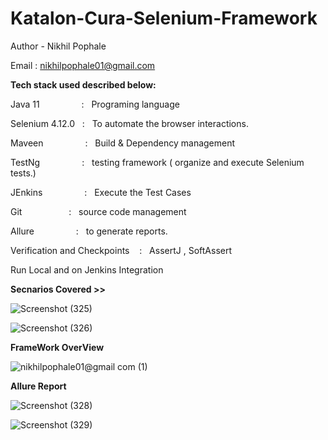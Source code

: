 # Katalon-Cura-Selenium-Framework

Author - Nikhil Pophale

Email : nikhilpophale01@gmail.com

**Tech stack used described below:**

Java 11  &nbsp;&nbsp;&nbsp;&nbsp;&nbsp;&nbsp;&nbsp;&nbsp;&nbsp;&nbsp;&nbsp;&nbsp;&nbsp;&nbsp;&nbsp;&nbsp;:    &nbsp;&nbsp;Programing language <br />

Selenium 4.12.0  &nbsp;&nbsp;:    &nbsp;&nbsp;To automate the browser interactions.<br />

Maveen &nbsp;&nbsp;&nbsp;&nbsp;&nbsp;&nbsp;&nbsp;&nbsp;&nbsp;&nbsp;&nbsp;&nbsp;&nbsp;&nbsp;&nbsp;&nbsp;:    &nbsp;&nbsp;Build & Dependency management<br />

TestNg  &nbsp;&nbsp;&nbsp;&nbsp;&nbsp;&nbsp;&nbsp;&nbsp;&nbsp;&nbsp;&nbsp;&nbsp;&nbsp;&nbsp;&nbsp;&nbsp;:    &nbsp;&nbsp;testing framework ( organize and execute Selenium tests.)<br />

JEnkins  &nbsp;&nbsp;&nbsp;&nbsp;&nbsp;&nbsp;&nbsp;&nbsp;&nbsp;&nbsp;&nbsp;&nbsp;&nbsp;&nbsp;&nbsp;&nbsp;:    &nbsp;&nbsp;Execute the Test Cases<br />

Git      &nbsp;&nbsp;&nbsp;&nbsp;&nbsp;&nbsp;&nbsp;&nbsp;&nbsp;&nbsp;&nbsp;&nbsp;&nbsp;&nbsp;&nbsp;&nbsp;&nbsp;&nbsp;:    &nbsp;&nbsp;source code management<br />

Allure   &nbsp;&nbsp;&nbsp;&nbsp;&nbsp;&nbsp;&nbsp;&nbsp;&nbsp;&nbsp;&nbsp;&nbsp;&nbsp;&nbsp;&nbsp;&nbsp;:    &nbsp;&nbsp;to generate reports.<br />

Verification and Checkpoints &nbsp;&nbsp; :&nbsp;&nbsp; AssertJ , SoftAssert 

Run Local and on Jenkins Integration

**Secnarios Covered >>**

![Screenshot (325)](https://github.com/Nikhil-Pophale/Katalon-Cura-Selenium-Framework/assets/141396302/8033d952-ec72-4177-a177-f759ce96c887)  <br />

![Screenshot (326)](https://github.com/Nikhil-Pophale/Katalon-Cura-Selenium-Framework/assets/141396302/49f4571a-c375-45d2-8248-3819af1ff1a4)

**FrameWork OverView**

![nikhilpophale01@gmail com (1)](https://github.com/Nikhil-Pophale/Katalon-Cura-Selenium-Framework/assets/141396302/8ae82073-c8f0-44c9-a1dd-3e43a4f3d3ff)


**Allure Report**

![Screenshot (328)](https://github.com/Nikhil-Pophale/Katalon-Cura-Selenium-Framework/assets/141396302/656ed13b-5d37-4221-8000-871621e17c23)

![Screenshot (329)](https://github.com/Nikhil-Pophale/Katalon-Cura-Selenium-Framework/assets/141396302/cc8ac6a2-f5df-42e7-8ef4-37ec106076c1)
